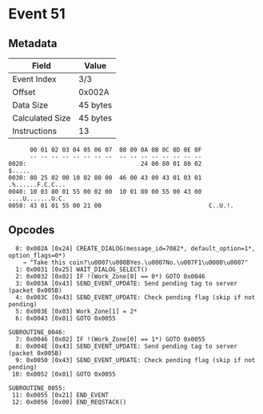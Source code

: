 # Event 51

## Metadata

| Field           | Value    |
|-----------------|----------|
| Event Index     | 3/3      |
| Offset          | 0x002A   |
| Data Size       | 45 bytes |
| Calculated Size | 45 bytes |
| Instructions    | 13       |

```
      00 01 02 03 04 05 06 07  08 09 0A 0B 0C 0D 0E 0F
      -- -- -- -- -- -- -- --  -- -- -- -- -- -- -- --
0020:                                24 00 80 01 80 02            $.....
0030: 80 25 02 00 10 02 80 00  46 00 43 00 43 01 03 01  .%......F.C.C...
0040: 10 03 80 01 55 00 02 00  10 01 80 00 55 00 43 00  ....U.......U.C.
0050: 43 01 01 55 00 21 00                              C..U.!.         
```

## Opcodes

```
  0: 0x002A [0x24] CREATE_DIALOG(message_id=7082*, default_option=1*, option_flags=0*)
    → "Take this coin?\u0007\u000BYes.\u0007No.\u007F1\u0000\u0007"
  1: 0x0031 [0x25] WAIT_DIALOG_SELECT()
  2: 0x0032 [0x02] IF !(Work_Zone[0] == 0*) GOTO 0x0046
  3: 0x003A [0x43] SEND_EVENT_UPDATE: Send pending tag to server (packet 0x005B)
  4: 0x003C [0x43] SEND_EVENT_UPDATE: Check pending flag (skip if not pending)
  5: 0x003E [0x03] Work_Zone[1] = 2*
  6: 0x0043 [0x01] GOTO 0x0055

SUBROUTINE_0046:
  7: 0x0046 [0x02] IF !(Work_Zone[0] == 1*) GOTO 0x0055
  8: 0x004E [0x43] SEND_EVENT_UPDATE: Send pending tag to server (packet 0x005B)
  9: 0x0050 [0x43] SEND_EVENT_UPDATE: Check pending flag (skip if not pending)
 10: 0x0052 [0x01] GOTO 0x0055

SUBROUTINE_0055:
 11: 0x0055 [0x21] END_EVENT
 12: 0x0056 [0x00] END_REQSTACK()
```

